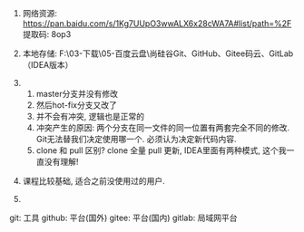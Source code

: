 1. 网络资源: https://pan.baidu.com/s/1Kg7UUpO3wwALX6x28cWA7A#list/path=%2F  提取码: 8op3

2. 本地存储: F:\03-下载\05-百度云盘\尚硅谷Git、GitHub、Gitee码云、GitLab（IDEA版本）

3. 
    1. master分支并没有修改
    2. 然后hot-fix分支又改了
    3. 并不会有冲突, 逻辑也是正常的
    4. 冲突产生的原因: 两个分支在同一文件的同一位置有两套完全不同的修改. Git无法替我们决定使用哪一个. 必须认为决定新代码内容.
    5. clone 和 pull 区别?
       clone 全量
       pull 更新, IDEA里面有两种模式, 这个我一直没有理解!

4. 课程比较基础, 适合之前没使用过的用户.

5. 
git: 工具
github: 平台(国外)
gitee: 平台(国内)
gitlab: 局域网平台